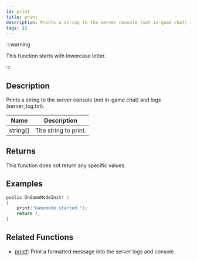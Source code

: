 ```yaml
---
id: print
title: print
description: Prints a string to the server console (not in-game chat) and logs (server_log.
tags: []
---
```


:::warning

This function starts with lowercase letter.

:::

## Description

Prints a string to the server console (not in-game chat) and logs (server_log.txt).

| Name     | Description          |
| -------- | -------------------- |
| string[] | The string to print. |

## Returns

This function does not return any specific values.

## Examples

```c
public OnGameModeInit( )
{
    print("Gamemode started.");
    return 1;
}
```

## Related Functions

- [printf](printf.md): Print a formatted message into the server logs and console.
